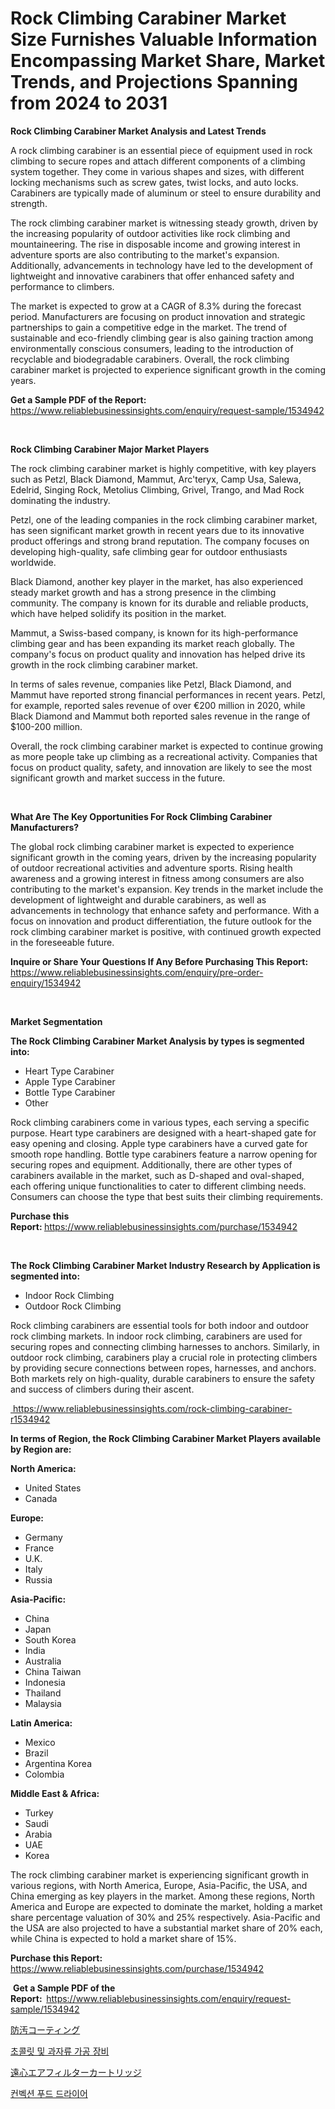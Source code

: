 <p><h1>Rock Climbing Carabiner Market Size Furnishes Valuable Information Encompassing Market Share, Market Trends, and Projections Spanning from 2024 to 2031</h1></p><p><strong>Rock Climbing Carabiner Market Analysis and Latest Trends</strong></p>
<p><p>A rock climbing carabiner is an essential piece of equipment used in rock climbing to secure ropes and attach different components of a climbing system together. They come in various shapes and sizes, with different locking mechanisms such as screw gates, twist locks, and auto locks. Carabiners are typically made of aluminum or steel to ensure durability and strength.</p><p>The rock climbing carabiner market is witnessing steady growth, driven by the increasing popularity of outdoor activities like rock climbing and mountaineering. The rise in disposable income and growing interest in adventure sports are also contributing to the market's expansion. Additionally, advancements in technology have led to the development of lightweight and innovative carabiners that offer enhanced safety and performance to climbers.</p><p>The market is expected to grow at a CAGR of 8.3% during the forecast period. Manufacturers are focusing on product innovation and strategic partnerships to gain a competitive edge in the market. The trend of sustainable and eco-friendly climbing gear is also gaining traction among environmentally conscious consumers, leading to the introduction of recyclable and biodegradable carabiners. Overall, the rock climbing carabiner market is projected to experience significant growth in the coming years.</p></p>
<p><strong>Get a Sample PDF of the Report:&nbsp;</strong> <a href="https://www.reliablebusinessinsights.com/enquiry/request-sample/1534942">https://www.reliablebusinessinsights.com/enquiry/request-sample/1534942</a></p>
<p>&nbsp;</p>
<p><strong>Rock Climbing Carabiner Major Market Players</strong></p>
<p><p>The rock climbing carabiner market is highly competitive, with key players such as Petzl, Black Diamond, Mammut, Arc'teryx, Camp Usa, Salewa, Edelrid, Singing Rock, Metolius Climbing, Grivel, Trango, and Mad Rock dominating the industry.</p><p>Petzl, one of the leading companies in the rock climbing carabiner market, has seen significant market growth in recent years due to its innovative product offerings and strong brand reputation. The company focuses on developing high-quality, safe climbing gear for outdoor enthusiasts worldwide.</p><p>Black Diamond, another key player in the market, has also experienced steady market growth and has a strong presence in the climbing community. The company is known for its durable and reliable products, which have helped solidify its position in the market.</p><p>Mammut, a Swiss-based company, is known for its high-performance climbing gear and has been expanding its market reach globally. The company's focus on product quality and innovation has helped drive its growth in the rock climbing carabiner market.</p><p>In terms of sales revenue, companies like Petzl, Black Diamond, and Mammut have reported strong financial performances in recent years. Petzl, for example, reported sales revenue of over €200 million in 2020, while Black Diamond and Mammut both reported sales revenue in the range of $100-200 million.</p><p>Overall, the rock climbing carabiner market is expected to continue growing as more people take up climbing as a recreational activity. Companies that focus on product quality, safety, and innovation are likely to see the most significant growth and market success in the future.</p></p>
<p>&nbsp;</p>
<p><strong>What Are The Key Opportunities For Rock Climbing Carabiner Manufacturers?</strong></p>
<p><p>The global rock climbing carabiner market is expected to experience significant growth in the coming years, driven by the increasing popularity of outdoor recreational activities and adventure sports. Rising health awareness and a growing interest in fitness among consumers are also contributing to the market's expansion. Key trends in the market include the development of lightweight and durable carabiners, as well as advancements in technology that enhance safety and performance. With a focus on innovation and product differentiation, the future outlook for the rock climbing carabiner market is positive, with continued growth expected in the foreseeable future.</p></p>
<p><strong>Inquire or Share Your Questions If Any Before Purchasing This Report:</strong> <a href="https://www.reliablebusinessinsights.com/enquiry/pre-order-enquiry/1534942">https://www.reliablebusinessinsights.com/enquiry/pre-order-enquiry/1534942</a></p>
<p>&nbsp;</p>
<p><strong>Market Segmentation</strong></p>
<p><strong>The Rock Climbing Carabiner Market Analysis by types is segmented into:</strong></p>
<p><ul><li>Heart Type Carabiner</li><li>Apple Type Carabiner</li><li>Bottle Type Carabiner</li><li>Other</li></ul></p>
<p><p>Rock climbing carabiners come in various types, each serving a specific purpose. Heart type carabiners are designed with a heart-shaped gate for easy opening and closing. Apple type carabiners have a curved gate for smooth rope handling. Bottle type carabiners feature a narrow opening for securing ropes and equipment. Additionally, there are other types of carabiners available in the market, such as D-shaped and oval-shaped, each offering unique functionalities to cater to different climbing needs. Consumers can choose the type that best suits their climbing requirements.</p></p>
<p><strong>Purchase this Report:&nbsp;</strong><a href="https://www.reliablebusinessinsights.com/purchase/1534942">https://www.reliablebusinessinsights.com/purchase/1534942</a></p>
<p>&nbsp;</p>
<p><strong>The Rock Climbing Carabiner Market Industry Research by Application is segmented into:</strong></p>
<p><ul><li>Indoor Rock Climbing</li><li>Outdoor Rock Climbing</li></ul></p>
<p><p>Rock climbing carabiners are essential tools for both indoor and outdoor rock climbing markets. In indoor rock climbing, carabiners are used for securing ropes and connecting climbing harnesses to anchors. Similarly, in outdoor rock climbing, carabiners play a crucial role in protecting climbers by providing secure connections between ropes, harnesses, and anchors. Both markets rely on high-quality, durable carabiners to ensure the safety and success of climbers during their ascent.</p></p>
<p><a href="https://www.reliablebusinessinsights.com/rock-climbing-carabiner-r1534942">&nbsp;https://www.reliablebusinessinsights.com/rock-climbing-carabiner-r1534942</a></p>
<p><strong>In terms of Region, the Rock Climbing Carabiner Market Players available by Region are:</strong></p>
<p>
    <p> <strong> North America: </strong>
        <ul>
            <li>United States</li>
            <li>Canada</li>
        </ul>
        </p> 
    <p> <strong> Europe: </strong>
        <ul>
            <li>Germany</li>
            <li>France</li>
            <li>U.K.</li>
            <li>Italy</li>
            <li>Russia</li>
        </ul>
        </p> 
    <p> <strong> Asia-Pacific: </strong>
        <ul>
            <li>China</li>
            <li>Japan</li>
            <li>South Korea</li>
            <li>India</li>
            <li>Australia</li>
            <li>China Taiwan</li>
            <li>Indonesia</li>
            <li>Thailand</li>
            <li>Malaysia</li>
        </ul>
        </p> 
    <p> <strong> Latin America: </strong>
        <ul>
            <li>Mexico</li>
            <li>Brazil</li>
            <li>Argentina Korea</li>
            <li>Colombia</li>
        </ul>
        </p> 
    <p> <strong> Middle East & Africa: </strong>
        <ul>
            <li>Turkey</li>
            <li>Saudi</li>
            <li>Arabia</li>
            <li>UAE</li>
            <li>Korea</li>
        </ul>
    </p>
    </p>
<p><p>The rock climbing carabiner market is experiencing significant growth in various regions, with North America, Europe, Asia-Pacific, the USA, and China emerging as key players in the market. Among these regions, North America and Europe are expected to dominate the market, holding a market share percentage valuation of 30% and 25% respectively. Asia-Pacific and the USA are also projected to have a substantial market share of 20% each, while China is expected to hold a market share of 15%.</p></p>
<p><strong>Purchase this Report: </strong><a href="https://www.reliablebusinessinsights.com/purchase/1534942">https://www.reliablebusinessinsights.com/purchase/1534942</a></p>
<p>&nbsp;<strong>Get a Sample PDF of the Report:&nbsp;&nbsp;</strong><a href="https://www.reliablebusinessinsights.com/enquiry/request-sample/1534942">https://www.reliablebusinessinsights.com/enquiry/request-sample/1534942</a></p>
<p><strong></strong></p>
<p><p><a href="https://medium.com/@kamdeall7845/%E3%82%A2%E3%83%B3%E3%83%81%E3%82%BD%E3%82%A4%E3%83%AA%E3%83%B3%E3%82%B0%E3%82%B3%E3%83%BC%E3%83%86%E3%82%A3%E3%83%B3%E3%82%B0%E5%B8%82%E5%A0%B4%E8%AA%BF%E6%9F%BB-%E7%94%A3%E6%A5%AD%E9%80%B2%E5%8C%96-2031%E5%B9%B4%E3%81%BE%E3%81%A7%E3%81%AE%E4%BA%88%E6%B8%AC-040cc9f4f63c">防汚コーティング</a></p><p><a href="https://medium.com/@earlfeffersj/%EC%B4%88%EC%BD%9C%EB%A6%BF-%EB%B0%8F-%EA%B3%BC%EC%9E%90-%EA%B0%80%EA%B3%B5-%EC%9E%A5%EB%B9%84-%EC%8B%9C%EC%9E%A5-%EA%B7%9C%EB%AA%A8-%EC%8B%9C%EC%9E%A5-%EC%84%B8%EB%B6%84%ED%99%94-%EC%8B%9C%EC%9E%A5-%EB%8F%99%ED%96%A5-%EB%B0%8F-%EC%84%B1%EC%9E%A5-%EB%B6%84%EC%84%9D-%EC%98%88%EC%B8%A1-2031%EB%85%84%EA%B9%8C%EC%A7%80-016c298d459e">초콜릿 및 과자류 가공 장비</a></p><p><a href="https://github.com/bucuel854722/Market-Research-Report-List-2/blob/main/4756565139957.md">遠心エアフィルターカートリッジ</a></p><p><a href="https://medium.com/@lucianmaluan2022/%EB%8C%80%EB%A5%98%EC%8B%9D-%EC%8B%9D%ED%92%88-%EA%B1%B4%EC%A1%B0%EA%B8%B0-%EC%8B%9C%EC%9E%A5-%EA%B7%9C%EB%AA%A8-%EC%A0%90%EC%9C%A0%EC%9C%A8-%EB%B0%8F-%ED%8A%B8%EB%A0%8C%EB%93%9C-%EB%B6%84%EC%84%9D-%EB%B3%B4%EA%B3%A0%EC%84%9C-%EC%B5%9C%EC%A2%85-%EC%82%AC%EC%9A%A9-%EA%B0%80%EA%B3%B5%EC%8B%9D%ED%92%88-%EA%B1%B4%EC%A1%B0-%EC%8B%9D%EB%AC%BC%EC%84%B1-%EC%8B%9D%ED%92%88-%EA%B1%B4%EC%A1%B0-%EB%8F%99%EB%AC%BC%EC%84%B1-%EC%8B%9D%ED%92%88-%EA%B1%B4%EC%A1%B0-%EC%9B%90%EC%9E%AC%EB%A3%8C%EB%B3%84-%EB%B0%8F-2031%EB%85%84%EA%B9%8C%EC%A7%80%EC%9D%98-%EC%98%88%EC%B8%A1%EA%B9%8C%EC%A7%80-ba9a90321903">컨벡션 푸드 드라이어</a></p></p>